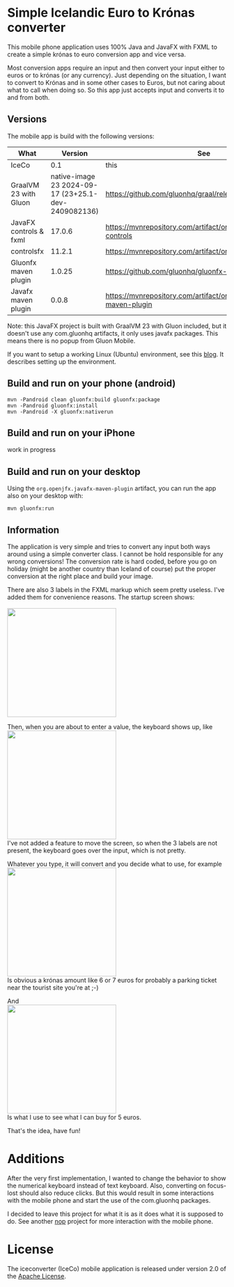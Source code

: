 # Simple Icelandic Euro to Krónas converter
This mobile phone application uses 100% Java and JavaFX with FXML to create a simple krónas to euro conversion app and vice versa.

Most conversion apps require an input and then convert your input either to euros or to krónas (or any currency). Just depending on the situation, I want to convert to Krónas and in some other cases to Euros, but not caring about what to call when doing so. So this app just accepts input and converts it to and from both.  

## Versions
The mobile app is build with the following versions:

| What                   | Version                                             | See                                                                 |
|------------------------|-----------------------------------------------------|---------------------------------------------------------------------|
| IceCo                  | 0.1                                                 | this                                                                |
| GraalVM 23 with Gluon  | native-image 23 2024-09-17 (23+25.1-dev-2409082136) | https://github.com/gluonhq/graal/releases                           |
| JavaFX controls & fxml | 17.0.6                                              | https://mvnrepository.com/artifact/org.openjfx/javafx-controls      |
| controlsfx             | 11.2.1                                              | https://mvnrepository.com/artifact/org.controlsfx/controlsfx        |
| Gluonfx maven plugin   | 1.0.25                                              | https://github.com/gluonhq/gluonfx-maven-plugin/                    |
| Javafx maven plugin    | 0.0.8                                               | https://mvnrepository.com/artifact/org.openjfx/javafx-maven-plugin  |

Note: this JavaFX project is built with GraalVM 23 with Gluon included, but it doesn't use any com.gluonhq artifacts, it only uses javafx packages. This means there is no popup from Gluon Mobile.

If you want to setup a working Linux (Ubuntu) environment, see this [blog](https://www.dotjava.nl/2025/04/20/ubuntu-for-mobile-android-java-development/). It describes setting up the environment.

## Build and run on your phone (android)
```
mvn -Pandroid clean gluonfx:build gluonfx:package
mvn -Pandroid gluonfx:install
mvn -Pandroid -X gluonfx:nativerun
```

## Build and run on your iPhone
work in progress

## Build and run on your desktop
Using the `org.openjfx.javafx-maven-plugin` artifact, you can run the app also on your desktop with:
```
mvn gluonfx:run
```

## Information
The application is very simple and tries to convert any input both ways around using a simple converter class. I cannot be hold responsible for any wrong conversions! The conversion rate is hard coded, before you go on holiday (might be another country than Iceland of course) put the proper conversion at the right place and build your image.

There are also 3 labels in the FXML markup which seem pretty useless. I've added them for convenience reasons. The startup screen shows:<br/><br/>
<img src="https://github.com/user-attachments/assets/543a1a53-51a9-4b32-a9f6-50d0c6e5f916" width="250"><br/>

Then, when you are about to enter a value, the keyboard shows up, like<br/>
<img src="https://github.com/user-attachments/assets/1324d13e-1535-4a00-a02c-8c185711dfb1" width="250"><br/>
I've not added a feature to move the screen, so when the 3 labels are not present, the keyboard goes over the input, which is not pretty.

Whatever you type, it will convert and you decide what to use, for example<br/>
<img src="https://github.com/user-attachments/assets/e6c83931-e277-4501-bb32-f558f3f76ce5" width="250"><br/>
Is obvious a krónas amount like 6 or 7 euros for probably a parking ticket near the tourist site you're at ;-)

And<br/>
<img src="https://github.com/user-attachments/assets/3f1c08a7-1acb-4b3b-beaa-493377a20613" width="250"><br/>
Is what I use to see what I can buy for 5 euros.

That's the idea, have fun!

# Additions
After the very first implementation, I wanted to change the behavior to show the numerical keyboard instead of text keyboard.
Also, converting on focus-lost should also reduce clicks. But this would result in some interactions with the mobile phone
and start the use of the com.gluonhq packages.

I decided to leave this project for what it is as it does what it is supposed to do. See another [nop](https://github.com/michiel-jfx/nop) project for more interaction with the mobile phone.

# License
The iceconverter (IceCo) mobile application is released under version 2.0 of the [Apache License](https://www.apache.org/licenses/LICENSE-2.0).
